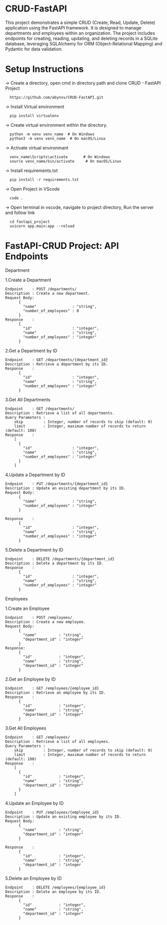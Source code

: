 # CRUD-FastAPI

This project demonstrates a simple CRUD (Create, Read, Update, Delete) application using the FastAPI framework. It is designed to manage departments and employees within an organization. The project includes endpoints for creating, reading, updating, and deleting records in a SQLite database, leveraging SQLAlchemy for ORM (Object-Relational Mapping) and Pydantic for data validation.

# Setup Instructions

  -> Create a directory, open cmd in directory path  and clone CRUD - FastAPI Project
  
      https://github.com/abynxv/CRUD-FastAPI.git

  -> Install Virtual environment
  
      pip install virtualenv

  -> Create virtual environment within the directory. 
  
      python -m venv venv_name  # On Windows
      python3 -m venv venv_name  # On macOS/Linux

  -> Activate virtual environmant    
  
      venv_name\Scripts\activate       # On Windows           
      source venv_name/bin/activate     # On macOS/Linux

  -> Install requirements.txt
  
      pip install -r requirements.txt

  -> Open Project in VScode
 
      code .

  -> Open terminal in vscode, navigate to project directory, Run the server and follow link

      cd fastapi_project
      uvicorn app.main:app --reload


# FastAPI-CRUD Project: API Endpoints

Department

1.Create a Department

    Endpoint    : POST /departments/
    Description : Create a new department.
    Request Body:
          {
            "name"                : "string",
            "number_of_employees" : 0
          }
    Response    :
          {
            "id"                  : "integer",
            "name"                : "string",
            "number_of_employees" : "integer"
          }

2.Get a Department by ID

    Endpoint    : GET /departments/{department_id}
    Description : Retrieve a department by its ID.
    Response    :
          {
            "id"                  : "integer",
            "name"                : "string",
            "number_of_employees" : "integer"
          }

3.Get All Departments

    Endpoint    : GET /departments/
    Description : Retrieve a list of all departments.
    Query Parameters :
        skip         : Integer, number of records to skip (default: 0)
        limit        : Integer, maximum number of records to return (default: 100)
    Response    :
        [
          {  
            "id"                  : "integer",
            "name"                : "string",
            "number_of_employees" : "integer"
          }
        ]

4.Update a Department by ID

    Endpoint    : PUT /departments/{department_id}
    Description : Update an existing department by its ID.
    Request Body:
          {
            "name"                : "string",
            "number_of_employees" : "integer"
          }

    Response    :  
          {
            "id"                  : "integer",
            "name"                : "string",
            "number_of_employees" : "integer"
          }
5.Delete a Department by ID

    Endpoint    : DELETE /departments/{department_id}
    Description : Delete a department by its ID.
    Response    :
          {
            "id"                  : "integer",
            "name"                : "string",
            "number_of_employees" : "integer"
          }

Employees

1.Create an Employee

    Endpoint    : POST /employees/
    Description : Create a new employee.
    Request Body:
          {
            "name"          : "string",
            "department_id" : "integer"
          }
    Response:
          {
            "id"            : "integer",
            "name"          : "string",
            "department_id" : "integer"
          }

2.Get an Employee by ID

    Endpoint    : GET /employees/{employee_id}
    Description : Retrieve an employee by its ID.
    Response    :
          {
            "id"            : "integer",
            "name"          : "string",
            "department_id" : "integer"
          }

3.Get All Employees

    Endpoint    : GET /employees/
    Description : Retrieve a list of all employees.
    Query Parameters :
        skip         : Integer, number of records to skip (default: 0)
        limit        : Integer, maximum number of records to return (default: 100)
    Response    :
        [
          {
            "id"            : "integer",
            "name"          : "string",
            "department_id" : "integer"
          }
        ]

4.Update an Employee by ID

    Endpoint    : PUT /employees/{employee_id}
    Description : Update an existing employee by its ID.
    Request Body:
          {
            "name"          : "string",
            "department_id" : "integer"
          }

    Response    :
          {
            "id"            : "integer",
            "name"          : "string",
            "department_id" : "integer
          }

5.Delete an Employee by ID

    Endpoint    : DELETE /employees/{employee_id}
    Description : Delete an employee by its ID.
    Response    :
          {
            "id"            : "integer",
            "name"          : "string",
            "department_id" : "integer"
          }
